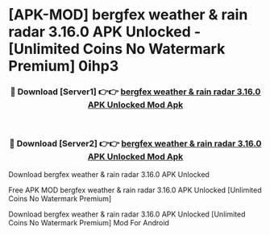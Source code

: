 # [APK-MOD] bergfex  weather & rain radar 3.16.0 APK Unlocked - [Unlimited Coins No Watermark Premium] 0ihp3



<div align="center">
<h3>🔴 Download [Server1] 👉👉 <a href="https://momento.my/?title=bergfex__weather_&_rain_radar_3.16.0_APK_Unlocked">bergfex  weather & rain radar 3.16.0 APK Unlocked Mod Apk</a></h3><br>

<h3>🔴 Download [Server2] 👉👉 <a href="https://momento.my/?title=bergfex__weather_&_rain_radar_3.16.0_APK_Unlocked">bergfex  weather & rain radar 3.16.0 APK Unlocked Mod Apk</a></h3>
</div>



Download bergfex  weather & rain radar 3.16.0 APK Unlocked 

Free APK MOD bergfex  weather & rain radar 3.16.0 APK Unlocked [Unlimited Coins No Watermark Premium]

Download bergfex  weather & rain radar 3.16.0 APK Unlocked [Unlimited Coins No Watermark Premium] Mod For Android
